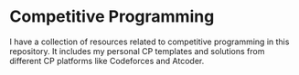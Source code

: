 # Competitive Programming
I have a collection of resources related to competitive programming in this repository. It includes my personal CP templates and solutions from different CP platforms like Codeforces and Atcoder.
